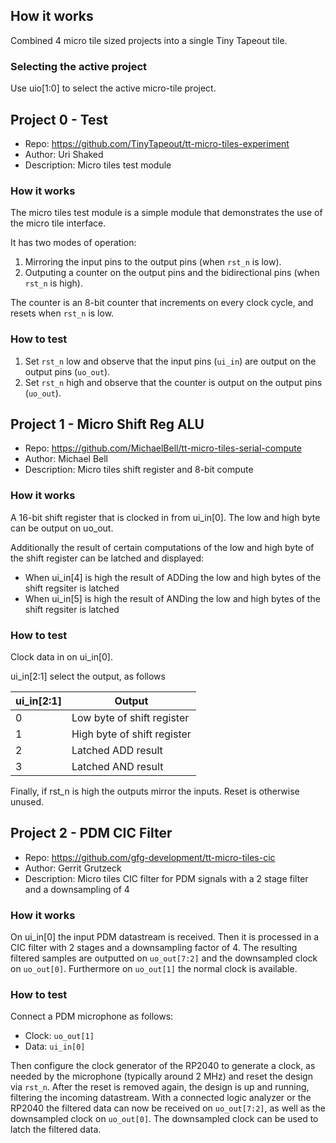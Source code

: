 <!---

This file is used to generate your project datasheet. Please fill in the information below and delete any unused
sections.

You can also include images in this folder and reference them in the markdown. Each image must be less than
512 kb in size, and the combined size of all images must be less than 1 MB.
-->

## How it works

Combined 4 micro tile sized projects into a single Tiny Tapeout tile.

### Selecting the active project

Use uio[1:0] to select the active micro-tile project.

## Project 0 - Test

* Repo: https://github.com/TinyTapeout/tt-micro-tiles-experiment
* Author: Uri Shaked
* Description: Micro tiles test module

### How it works

The micro tiles test module is a simple module that demonstrates the use of the micro tile interface.

It has two modes of operation:

1. Mirroring the input pins to the output pins (when `rst_n` is low).
3. Outputing a counter on the output pins and the bidirectional pins (when `rst_n` is high).

The counter is an 8-bit counter that increments on every clock cycle, and resets when `rst_n` is low.

### How to test

1. Set `rst_n` low and observe that the input pins (`ui_in`) are output on the output pins (`uo_out`).
2. Set `rst_n` high and observe that the counter is output on the output pins (`uo_out`).

## Project 1 - Micro Shift Reg ALU

* Repo: https://github.com/MichaelBell/tt-micro-tiles-serial-compute
* Author: Michael Bell
* Description: Micro tiles shift register and 8-bit compute

### How it works

A 16-bit shift register that is clocked in from ui_in[0].  The low and high byte can be output on uo_out.

Additionally the result of certain computations of the low and high byte of the shift register can be latched and displayed:

- When ui_in[4] is high the result of ADDing the low and high bytes of the shift regsiter is latched
- When ui_in[5] is high the result of ANDing the low and high bytes of the shift regsiter is latched

### How to test

Clock data in on ui_in[0].

ui_in[2:1] select the output, as follows

| ui_in[2:1] | Output                      |
|------------|-----------------------------|
| 0          | Low byte of shift register  |
| 1          | High byte of shift register |
| 2          | Latched ADD result          |
| 3          | Latched AND result          |

Finally, if rst_n is high the outputs mirror the inputs.  Reset is otherwise unused.

## Project 2 - PDM CIC Filter
* Repo: https://github.com/gfg-development/tt-micro-tiles-cic
* Author: Gerrit Grutzeck
* Description: Micro tiles CIC filter for PDM signals with a 2 stage filter and a downsampling of 4

### How it works 
On ui_in[0] the input PDM datastream is received. Then it is processed in a CIC filter with 2 stages and a downsampling factor of 4. 
The resulting filtered samples are outputted on `uo_out[7:2]` and the downsampled clock on `uo_out[0]`. Furthermore on `uo_out[1]` the normal clock is available. 

### How to test
Connect a PDM microphone as follows:
* Clock: `uo_out[1]`
* Data: `ui_in[0]`

Then configure the clock generator of the RP2040 to generate a clock, as needed by the microphone (typically around 2 MHz) and reset the design via `rst_n`. 
After the reset is removed again, the design is up and running, filtering the incoming datastream.
With a connected logic analyzer or the RP2040 the filtered data can now be received on `uo_out[7:2]`, as well as the downsampled clock on `uo_out[0]`.
The downsampled clock can be used to latch the filtered data. 
